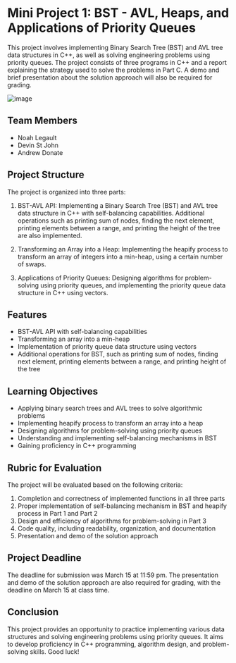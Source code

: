 # Mini Project 1: BST - AVL, Heaps, and Applications of Priority Queues

This project involves implementing Binary Search Tree (BST) and AVL tree data structures in C++, as well as solving engineering problems using priority queues. The project consists of three programs in C++ and a report explaining the strategy used to solve the problems in Part C. A demo and brief presentation about the solution approach will also be required for grading.

![image](https://user-images.githubusercontent.com/23602136/225462703-2bacee2c-456f-49c9-bacc-d8ab92d6d3be.png)

## Team Members

- Noah Legault
- Devin St John
- Andrew Donate

## Project Structure

The project is organized into three parts:

1. BST-AVL API: Implementing a Binary Search Tree (BST) and AVL tree data structure in C++ with self-balancing capabilities. Additional operations such as printing sum of nodes, finding the next element, printing elements between a range, and printing the height of the tree are also implemented.

2. Transforming an Array into a Heap: Implementing the heapify process to transform an array of integers into a min-heap, using a certain number of swaps.

3. Applications of Priority Queues: Designing algorithms for problem-solving using priority queues, and implementing the priority queue data structure in C++ using vectors.

## Features

- BST-AVL API with self-balancing capabilities
- Transforming an array into a min-heap
- Implementation of priority queue data structure using vectors
- Additional operations for BST, such as printing sum of nodes, finding next element, printing elements between a range, and printing height of the tree

## Learning Objectives

- Applying binary search trees and AVL trees to solve algorithmic problems
- Implementing heapify process to transform an array into a heap
- Designing algorithms for problem-solving using priority queues
- Understanding and implementing self-balancing mechanisms in BST
- Gaining proficiency in C++ programming

## Rubric for Evaluation

The project will be evaluated based on the following criteria:

1. Completion and correctness of implemented functions in all three parts
2. Proper implementation of self-balancing mechanism in BST and heapify process in Part 1 and Part 2
3. Design and efficiency of algorithms for problem-solving in Part 3
4. Code quality, including readability, organization, and documentation
5. Presentation and demo of the solution approach

## Project Deadline

The deadline for submission was March 15 at 11:59 pm. The presentation and demo of the solution approach are also required for grading, with the deadline on March 15 at class time.

## Conclusion

This project provides an opportunity to practice implementing various data structures and solving engineering problems using priority queues. It aims to develop proficiency in C++ programming, algorithm design, and problem-solving skills. Good luck!
